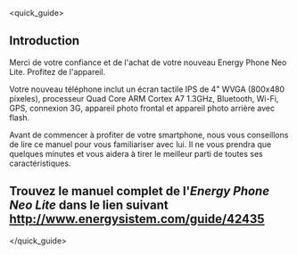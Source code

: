<quick_guide>
## Introduction

Merci de votre confiance et de l'achat de votre nouveau Energy Phone Neo Lite. Profitez de l'appareil.

Votre nouveau téléphone inclut un écran tactile IPS de 4" WVGA (800x480 píxeles), processeur Quad Core ARM Cortex A7 1.3GHz, Bluetooth, Wi-Fi, GPS, connexion 3G, appareil photo frontal et appareil photo arrière avec flash.

Avant de commencer à profiter de votre smartphone, nous vous conseillons de lire ce manuel pour vous familiariser avec lui. Il ne vous prendra que quelques minutes et vous aidera à tirer le meilleur parti de toutes ses caractéristiques.


## <unique> Trouvez le manuel complet de l'*Energy Phone Neo Lite* dans le lien suivant  http://www.energysistem.com/guide/42435 </unique>
</quick_guide>

